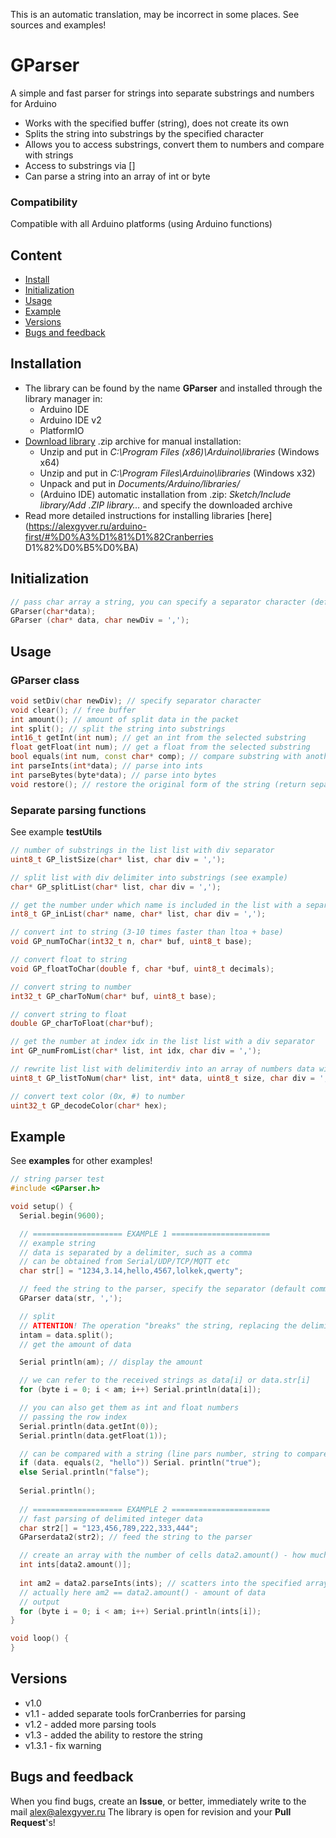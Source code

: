 This is an automatic translation, may be incorrect in some places. See sources and examples!

# GParser
A simple and fast parser for strings into separate substrings and numbers for Arduino
- Works with the specified buffer (string), does not create its own
- Splits the string into substrings by the specified character
- Allows you to access substrings, convert them to numbers and compare with strings
- Access to substrings via []
- Can parse a string into an array of int or byte

### Compatibility
Compatible with all Arduino platforms (using Arduino functions)

## Content
- [Install](#install)
- [Initialization](#init)
- [Usage](#usage)
- [Example](#example)
- [Versions](#versions)
- [Bugs and feedback](#feedback)

<a id="install"></a>
## Installation
- The library can be found by the name **GParser** and installed through the library manager in:
    - Arduino IDE
    - Arduino IDE v2
    - PlatformIO
- [Download library](https://github.com/GyverLibs/GParser/archive/refs/heads/main.zip) .zip archive for manual installation:
    - Unzip and put in *C:\Program Files (x86)\Arduino\libraries* (Windows x64)
    - Unzip and put in *C:\Program Files\Arduino\libraries* (Windows x32)
    - Unpack and put in *Documents/Arduino/libraries/*
    - (Arduino IDE) automatic installation from .zip: *Sketch/Include library/Add .ZIP library…* and specify the downloaded archive
- Read more detailed instructions for installing libraries [here] (https://alexgyver.ru/arduino-first/#%D0%A3%D1%81%D1%82Cranberries D1%82%D0%B5%D0%BA)

<a id="init"></a>
## Initialization
```cpp
// pass char array a string, you can specify a separator character (default ',')
GParser(char*data);
GParser (char* data, char newDiv = ',');
```

<a id="usage"></a>
## Usage
### GParser class
```cpp
void setDiv(char newDiv); // specify separator character
void clear(); // free buffer
int amount(); // amount of split data in the packet
int split(); // split the string into substrings
int16_t getInt(int num); // get an int from the selected substring
float getFloat(int num); // get a float from the selected substring
bool equals(int num, const char* comp); // compare substring with another string
int parseInts(int*data); // parse into ints
int parseBytes(byte*data); // parse into bytes
void restore(); // restore the original form of the string (return separators)
```

### Separate parsing functions
See example **testUtils**

```cpp
// number of substrings in the list list with div separator
uint8_t GP_listSize(char* list, char div = ',');

// split list with div delimiter into substrings (see example)
char* GP_splitList(char* list, char div = ',');

// get the number under which name is included in the list with a separator div. -1 if not included
int8_t GP_inList(char* name, char* list, char div = ',');

// convert int to string (3-10 times faster than ltoa + base)
void GP_numToChar(int32_t n, char* buf, uint8_t base);

// convert float to string
void GP_floatToChar(double f, char *buf, uint8_t decimals);

// convert string to number
int32_t GP_charToNum(char* buf, uint8_t base);

// convert string to float
double GP_charToFloat(char*buf);

// get the number at index idx in the list list with a div separator
int GP_numFromList(char* list, int idx, char div = ',');

// rewrite list list with delimiterdiv into an array of numbers data with size size
uint8_t GP_listToNum(char* list, int* data, uint8_t size, char div = ',');

// convert text color (0x, #) to number
uint32_t GP_decodeColor(char* hex);
```

<a id="example"></a>
## Example
See **examples** for other examples!
```cpp
// string parser test
#include <GParser.h>

void setup() {
  Serial.begin(9600);

  // ==================== EXAMPLE 1 ======================
  // example string
  // data is separated by a delimiter, such as a comma
  // can be obtained from Serial/UDP/TCP/MQTT etc
  char str[] = "1234,3.14,hello,4567,lolkek,qwerty";

  // feed the string to the parser, specify the separator (default comma)
  GParser data(str, ',');

  // split
  // ATTENTION! The operation "breaks" the string, replacing the delimiters with NULL
  intam = data.split();
  // get the amount of data

  Serial println(am); // display the amount

  // we can refer to the received strings as data[i] or data.str[i]
  for (byte i = 0; i < am; i++) Serial.println(data[i]);

  // you can also get them as int and float numbers
  // passing the row index
  Serial.println(data.getInt(0));
  Serial.println(data.getFloat(1));

  // can be compared with a string (line pars number, string to compare)
  if (data. equals(2, "hello")) Serial. println("true");
  else Serial.println("false");
  
  Serial.println();
  
  // ==================== EXAMPLE 2 ======================
  // fast parsing of delimited integer data
  char str2[] ​​= "123,456,789,222,333,444";
  GParserdata2(str2); // feed the string to the parser

  // create an array with the number of cells data2.amount() - how much data is in the package
  int ints[data2.amount()];
  
  int am2 = data2.parseInts(ints); // scatters into the specified array and returns the amount
  // actually here am2 == data2.amount() - amount of data
  // output
  for (byte i = 0; i < am; i++) Serial.println(ints[i]);
}

void loop() {
}

```

<a id="versions"></a>
## Versions
- v1.0
- v1.1 - added separate tools forCranberries for parsing
- v1.2 - added more parsing tools
- v1.3 - added the ability to restore the string
- v1.3.1 - fix warning

<a id="feedback"></a>
## Bugs and feedback
When you find bugs, create an **Issue**, or better, immediately write to the mail [alex@alexgyver.ru](mailto:alex@alexgyver.ru)
The library is open for revision and your **Pull Request**'s!